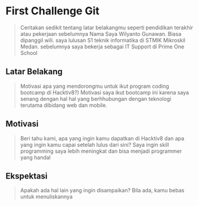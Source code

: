 # First Challenge Git

> Ceritakan sedikit tentang latar belakangmu seperti pendidikan terakhir atau pekerjaan sebelumnya
Nama Saya Wilyanto Gunawan. Biasa dipanggil wili. saya lulusan S1 teknik informatika di STMIK Mikroskil
Medan. sebelumnya saya bekerja sebagai IT Support di Prime One School

## Latar Belakang

> Motivasi apa yang mendorongmu untuk ikut program coding bootcamp di Hacktiv8?)
Motivasi saya ikut bootcamp ini karena saya senang dengan hal hal yang berhhubungan dengan teknologi
terutama dibidang web dan mobile.
## Motivasi

> Beri tahu kami, apa yang ingin kamu dapatkan di Hacktiv8 dan apa yang ingin kamu capai setelah lulus dari sini?
Saya ingin skill programming saya lebih meningkat dan bisa menjadi programmer yang handal

## Ekspektasi

> Apakah ada hal lain yang ingin disampaikan? Bila ada, kamu bebas untuk menuliskannya
